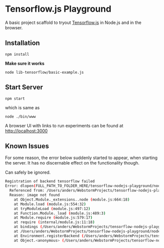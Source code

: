 # Tensorflow.js Playground

A basic project scaffold to tryout [Tensorflow.js](https://js.tensorflow.org/) in Node.js and in the browser.

## Installation

    npm install
    
__Make sure it works__

    node lib-tensorflow/basic-example.js
    

## Start Server

    npm start
    
which is same as

    node ./bin/www
    

A browser UI with links to run experiments can be found at [http://localhost:3000](http://localhost:3000)


## Known Issues

For some reason, the error below suddenly started to appear, when starting the server. 
It has no discernable effect on the functionality though.

Can safely be ignored.


```bash
Registration of backend tensorflow failed
Error: dlopen(FULL_PATH_TO_FOLDER_HERE/tensorflow-nodejs-playground/node_modules/@tensorflow/tfjs-node-gpu/build/Release/tfjs_binding.node, 1): Library not loaded: @rpath/libtensorflow_framework.so
  Referenced from: /Users/anders/WebstormProjects/tensorflow-nodejs-playground/node_modules/@tensorflow/tfjs-node-gpu/build/Release/libtensorflow.so
  Reason: image not found
    at Object.Module._extensions..node (module.js:664:18)
    at Module.load (module.js:554:32)
    at tryModuleLoad (module.js:497:12)
    at Function.Module._load (module.js:489:3)
    at Module.require (module.js:579:17)
    at require (internal/module.js:11:18)
    at bindings (/Users/anders/WebstormProjects/tensorflow-nodejs-playground/node_modules/bindings/bindings.js:84:48)
    at /Users/anders/WebstormProjects/tensorflow-nodejs-playground/node_modules/@tensorflow/tfjs-node-gpu/dist/index.js:46:60
    at Environment.registerBackend (/Users/anders/WebstormProjects/tensorflow-nodejs-playground/node_modules/@tensorflow/tfjs-core/dist/environment.js:234:27)
    at Object.<anonymous> (/Users/anders/WebstormProjects/tensorflow-nodejs-playground/node_modules/@tensorflow/tfjs-node-gpu/dist/index.js:45:8)
```